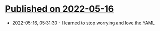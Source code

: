 # [Published on 2022-05-16](index.md)

* [2022-05-16, 05:31:30](https://news.ycombinator.com/item?id=31393902) - [I learned to stop worrying and love the YAML](https://leebriggs.co.uk/blog/2022/05/09/learning-to-love-yaml)
